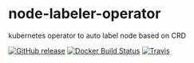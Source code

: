 # node-labeler-operator
kubernetes operator to auto label node based on CRD


[![GitHub release](https://img.shields.io/github/release/barpilot/node-labeler-operator.svg)](https://github.com/barpilot/node-labeler-operator/releases)
[![Docker Build Status](https://img.shields.io/docker/build/barpilot/node-labeler-operator.svg)](https://hub.docker.com/r/barpilot/node-labeler-operator/)
[![Travis](https://img.shields.io/travis/barpilot/node-labeler-operator.svg)](https://travis-ci.org/barpilot/node-labeler-operator)
